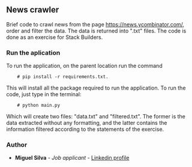 **News crawler**
----
  Brief code to crawl news from the page https://news.ycombinator.com/, order and filter the data. The data is returned into ".txt" files. The code is done as an exercise for Stack Builders.
  
### Run the aplication
To run the application, on the parent location run the command

        # pip install -r requirements.txt.

This will install all the package required to run the application. To run the code, just type in the terminal:

        # python main.py

 Which will create two files: "data.txt" and "filtered.txt". The former is the data extracted without any formatting, and the latter contains the information filtered according to the statements of the exercise.
### Author

* **Miguel Silva** - *Job applicant* - [Linkedin profile](https://www.linkedin.com/in/miguel-silva-68b99613a/)
